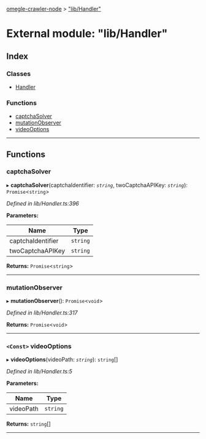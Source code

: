 [omegle-crawler-node](../README.md) > ["lib/Handler"](../modules/_lib_handler_.md)

# External module: "lib/Handler"

## Index

### Classes

* [Handler](../classes/_lib_handler_.handler.md)

### Functions

* [captchaSolver](_lib_handler_.md#captchasolver)
* [mutationObserver](_lib_handler_.md#mutationobserver)
* [videoOptions](_lib_handler_.md#videooptions)

---

## Functions

<a id="captchasolver"></a>

###  captchaSolver

▸ **captchaSolver**(captchaIdentifier: *`string`*, twoCaptchaAPIKey: *`string`*): `Promise`<`string`>

*Defined in lib/Handler.ts:396*

**Parameters:**

| Name | Type |
| ------ | ------ |
| captchaIdentifier | `string` |
| twoCaptchaAPIKey | `string` |

**Returns:** `Promise`<`string`>

___
<a id="mutationobserver"></a>

###  mutationObserver

▸ **mutationObserver**(): `Promise`<`void`>

*Defined in lib/Handler.ts:317*

**Returns:** `Promise`<`void`>

___
<a id="videooptions"></a>

### `<Const>` videoOptions

▸ **videoOptions**(videoPath: *`string`*): `string`[]

*Defined in lib/Handler.ts:5*

**Parameters:**

| Name | Type |
| ------ | ------ |
| videoPath | `string` |

**Returns:** `string`[]

___

